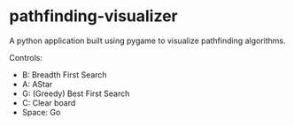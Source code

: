 # pathfinding-visualizer
A python application built using pygame to visualize pathfinding algorithms.

Controls:
- B: Breadth First Search
- A: AStar
- G: (Greedy) Best First Search
- C: Clear board
- Space: Go
